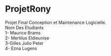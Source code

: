 # ProjetRony
Projet Final Conception et Maintenance Logicielle.                                                                                                                                                                                                                                                                                      
Nom Des Etudiants                                                                                                                                                                                                                                                                                                                                     
1- Maurice Brams                                                                                                                                                                     
2- Mertilus Eldieunise                                                                                                                                                               
3-Gilles Julio Peter                                                                                                                                                                              
4- Ezna Lugens
